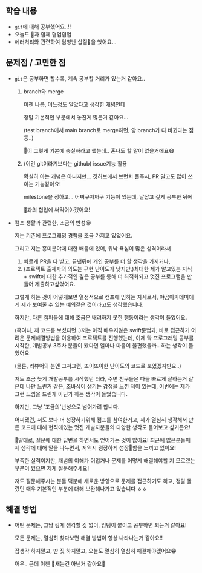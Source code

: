 ## **학습 내용**

- `git`에 대해 공부했어요..!!
- 오늘도 🦁과 함께 협업협업
- 에러처리와 관련하여 엄청난 삽질🧹을 했어요...

## **문제점 / 고민한 점**

- `git`은 공부하면 할수록, 계속 공부할 거리가 있는거 같아요..

  1. branch와 merge

     이젠 나름, 어느정도 알았다고 생각한 개념인데

     정말 기본적인 부분에서 놓친게 많은거 같아요...

     (test branch에서 main branch로 merge하면, 양 branch가 다 바뀐다는 점 등..)

     🐻이 그렇게 기본에 충실하라고 했는데.. 혼나도 할 말이 없을거에요😷

  2. (이건 git이라기보다는 github) issue기능 활용

     확실히 아는 개념은 아니지만... 깃허브에서 브런치 풀푸시, PR 말고도 많이 쓰이는 기능같아요!

     milestone을 정하고... 어쩌구저쩌구 기능이 있는데, 날잡고 깊게 공부한 뒤에

     🦁과의 협업에 써먹어야겠어요!

- 캠프 생활과 관련한, 조금의 반성😢

  저는 기존에 프로그래밍 경험을 조금 가지고 있었어요.

  그리고 저는 흥미분야에 대한 배움에 있어, 워낙 욕심이 많은 성격이라서

  1. 빠르게 PR을 다 받고, 끝낸뒤에 개인 공부를 더 할 생각을 가지거나,
  2. (프로젝트 출제자의 의도는 구현 난이도가 낮지만,)최대한 제가 알고있는 지식 + swift에 대한 추가적인 깊은 공부를 통해 더 최적화되고 멋진 프로그램을 만들어 제출하고싶었어요.

  그렇게 하는 것이 어떻게보면 열정적으로 캠프에 임하는 자세로서, 야곰아카데미에게 제가 보여줄 수 있는 예의같은 것이라고도 생각했습니다.

  하지만, 다른 캠퍼들에 대해 조금은 배려하지 못한 행동이라는 생각이 들었어요.

  (혹여나, 제 코드를 보셨다면..)저는 아직 배우지않은 swift문법과, 바로 접근하기 어려운 문제해결방법을 이용하여 프로젝트를 진행했는데, 이제 막 프로그래밍 공부를 시작한, 개발공부 3주차 분들이 봤다면 얼마나 마음이 불편했을까.. 하는 생각이 들었어요

  (물론, 리뷰어의 눈엔 그저그런, 또이또이한 난이도의 코드로 보였겠지만요..)

  저도 조금 늦게 개발공부를 시작했던 터라, 주변 친구들은 다들 빠르게 잘하는거 같은데 나만 느린거 같은, 조바심이 생기는 감정을 느낀 적이 있는데, 이번에는 제가 그런 느낌을 드린게 아닌가 하는 생각이 들었습니다.

  하지만, 그냥 '조금의'반성으로 넘어가려 합니다.

  어찌됐건, 저도 보다 더 성장하기위해 캠프를 참여한거고, 제가 열심히 생각해서 만든 코드에 대해 현직에있는 멋진 개발자분들의 다양한 생각도 들어보고 싶거든요!

  🐻말대로, 질문에 대한 답변을 하면서도 얻어가는 것이 많아요! 최근에 많은분들께 제 생각에 대해 말을 나누면서, 저역시 굉장하게 성장🚀함을 느끼고 있어요!

  부족한 실력이지만, 개념의 이해가 어렵거나 문제를 어떻게 해결해야할 지 모르겠는 부분이 있으면 제게 질문해주세요!

  저도 질문해주시는 분들 덕분에 새로운 방향으로 문제를 접근하기도 하고, 정말 몰랐던 매우 기본적인 부분에 대해 보완해나가고 있습니다 ㅎㅎ

## **해결 방법**

- 어떤 문제든, 그냥 깊게 생각할 것 없이, 엉덩이 붙이고 공부하면 되는거 같아요!

  모든 문제는, 열심히 찾다보면 해결 방법이 항상 나타나는거 같아요!!

  잡생각 하지말고, 딴 짓 하지말고, 오늘도 열심히 열심히 해결해야겠어요😁

  어우.. 근데 이젠 🌰새는건 아닌거 같아요🤮